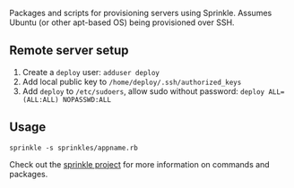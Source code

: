 Packages and scripts for provisioning servers using Sprinkle. Assumes Ubuntu (or other apt-based OS) being provisioned over SSH.

## Remote server setup
1. Create a `deploy` user: `adduser deploy`
2. Add local public key to `/home/deploy/.ssh/authorized_keys`
3. Add `deploy` to `/etc/sudoers`, allow sudo without password: `deploy ALL=(ALL:ALL) NOPASSWD:ALL`

## Usage
`sprinkle -s sprinkles/appname.rb`

Check out the [sprinkle project](https://github.com/sprinkle-tool/sprinkle) for more information on commands and packages.
